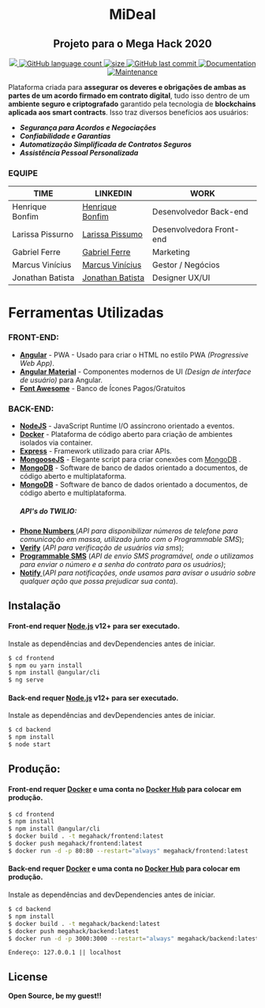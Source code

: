 <div align="center">
<h1 align="center">
MiDeal
</h1>
<h2 align="center">
Projeto para o Mega Hack 2020
</h2>
<p align="center">
  <a href="https://github.com/hpbonfim/megahack-2020#readme">
    <img src="https://img.shields.io/badge/version-1.0.0-blue.svg?cacheSeconds=2592000"/>
  </a>

  <a href="https://github.com/hpbonfim/megahack-2020#readme">
    <img alt="GitHub language count" src="https://img.shields.io/github/languages/count/hpbonfim/megahack-2020"/>
  </a>

  <a href="https://github.com/hpbonfim/megahack-2020#readme">
    <img alt="size" src="https://img.shields.io/github/repo-size/hpbonfim/megahack-2020"/>
  </a>

  <a href="https://github.com/hpbonfim/megahack-2020/commits/master">
    <img alt="GitHub last commit" src="https://img.shields.io/github/last-commit/hpbonfim/megahack-2020">
  </a>

  <a href="https://github.com/hpbonfim/megahack-2020#readme">
    <img alt="Documentation" src="https://img.shields.io/badge/documentation-yes-brightgreen.svg" target="https://github.com/hpbonfim/megahack-2020#readme" />
  </a>

  <a href="https://github.com/hpbonfim/megahack-2020/graphs/commit-activity">
    <img alt="Maintenance" src="https://img.shields.io/badge/Maintained%3F-yes-green.svg" target="https://github.com/hpbonfim/megahack-2020#readme" />
  </a>
</p>
</div>


Plataforma criada para **assegurar os deveres e obrigações de ambas as partes de um acordo firmado em contrato digital**, tudo isso dentro de um **ambiente seguro e criptografado** garantido pela tecnologia de **blockchains aplicada aos smart contracts**.
Isso traz diversos benefícios aos usuários:
  - ***Segurança para Acordos e Negociações***
  - ***Confiabilidade e Garantias***
  - ***Automatização Simplificada de Contratos Seguros***
  - ***Assistência Pessoal Personalizada***

### EQUIPE

|TIME            |LINKEDIN                       |WORK                         |
|----------------|-------------------------------|-----------------------------|
|Henrique Bonfim |[Henrique Bonfim](https://www.linkedin.com/in/hpbonfim)| Desenvolvedor Back-end      |
|Larissa Pissurno|[Larissa Pissumo](https://www.linkedin.com/in/larissa-de-oliveira-pissurno-64783372/)          | Desenvolvedora Front-end     |
|Gabriel Ferre   |[Gabriel Ferre](https://www.linkedin.com/in/)| Marketing                   |
|Marcus Vinícius |[Marcus Vinícius](https://www.linkedin.com/in/)| Gestor / Negócios           |
|Jonathan Batista|[Jonathan Batista](https://www.linkedin.com/in/)| Designer UX/UI              |

# Ferramentas Utilizadas

### FRONT-END:
* **[Angular](https://angular.io/)** - PWA - Usado para criar o HTML no estilo PWA *(Progressive Web App)*.
*  **[Angular Material](https://material.angular.io/)** - Componentes modernos de UI *(Design de interface de usuário)* para Angular.
* **[Font Awesome](https://fontawesome.com/)** - Banco de Ícones Pagos/Gratuitos


### BACK-END:

* **[NodeJS](https://nodejs.org/en/)** - JavaScript Runtime I/O assíncrono orientado a eventos.
* **[Docker](https://www.docker.com/)** - Plataforma de código aberto para criação de ambientes isolados via container.
* **[Express](https://expressjs.com/)** - Framework utilizado para criar APIs.
* **[MongooseJS](https://mongoosejs.com/)** - Elegante script para criar conexões com [MongoDB](https://www.mongodb.com/) .
* **[MongoDB](https://www.mongodb.com/)** - Software de banco de dados orientado a documentos, de código aberto e multiplataforma.
* **[MongoDB](https://www.mongodb.com/)** - Software de banco de dados orientado a documentos, de código aberto e multiplataforma.
  ##### API's do TWILIO:  
* **[Phone Numbers ](https://www.twilio.com/docs/phone-numbers)**(*API para disponibilizar números de telefone para comunicação em massa, utilizado junto com o Programmable SMS*);
* **[Verify](https://www.twilio.com/docs/verify)** (*API para verificação de usuários via sms*);
* **[Programmable SMS](https://www.twilio.com/docs/sms)** (*API de envio SMS programável, onde o utilizamos para enviar o número e a senha do contrato para os usuários)*; 
* **[Notify ](https://www.twilio.com/docs/notify)**(*API para notificações, onde usamos para avisar o usuário sobre qualquer ação que possa prejudicar sua conta*).


## Instalação

#### Front-end requer [Node.js](https://nodejs.org/) v12+ para ser executado.

Instale as dependências and devDependencies antes de iniciar.

```sh
$ cd frontend
$ npm ou yarn install
$ npm install @angular/cli
$ ng serve
```
#### Back-end requer [Node.js](https://nodejs.org/) v12+ para ser executado.

Instale as dependências and devDependencies antes de iniciar.

```sh
$ cd backend
$ npm install
$ node start
```

## Produção: 


#### Front-end requer **[Docker](https://www.docker.com/)** e uma conta no [Docker Hub](https://hub.docker.com/) para colocar em produção.

```sh
$ cd frontend
$ npm install
$ npm install @angular/cli
$ docker build . -t megahack/frontend:latest 
$ docker push megahack/frontend:latest
$ docker run -d -p 80:80 --restart="always" megahack/frontend:latest
```
#### Back-end requer **[Docker](https://www.docker.com/)** e uma conta no [Docker Hub](https://hub.docker.com/) para colocar em produção.

Instale as dependências and devDependencies antes de iniciar.

```sh
$ cd backend
$ npm install
$ docker build . -t megahack/backend:latest 
$ docker push megahack/backend:latest
$ docker run -d -p 3000:3000 --restart="always" megahack/backend:latest
```
    Endereço: 127.0.0.1 || localhost

License
----

**Open Source, be my guest!!**



